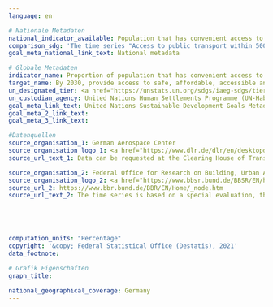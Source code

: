 ```yaml
---
language: en

# Nationale Metadaten
national_indicator_available: Population that has convenient access to public transport
comparison_sdg: 'The time series "Access to public transport within 500 meters" is compliant with the global metadata. The time series "Access to public transport within 10 minutes walking distance" offers additional information.'
goal_meta_national_link_text: National metadata

# Globale Metadaten
indicator_name: Proportion of population that has convenient access to public transport, by sex, age and persons with disabilities
target_name: By 2030, provide access to safe, affordable, accessible and sustainable transport systems for all, improving road safety, notably by expanding public transport, with special attention to the needs of those in vulnerable situations, women, children, persons with disabilities and older persons
un_designated_tier: <a href="https://unstats.un.org/sdgs/iaeg-sdgs/tier-classification/" title="Click here for more information on the UN tier classification.">Tier II</a>
un_custodian_agency: United Nations Human Settlements Programme (UN-Habitat)
goal_meta_link_text: United Nations Sustainable Development Goals Metadata
goal_meta_2_link_text: 
goal_meta_3_link_text: 

#Datenquellen
source_organisation_1: German Aerospace Center
source_organisation_logo_1: <a href="https://www.dlr.de/dlr/en/desktopdefault.aspx/tabid-10002/"><img src="https://g205sdgs.github.io/sdg-indicators/public/OrgImgEn/dlr.png" alt="Logo dlr" style="height:60px; width:148px" /></a>
source_url_text_1: Data can be requested at the Clearing House of Transport Data at the German Aerospace Centre

source_organisation_2: Federal Office for Research on Building, Urban Affairs and Spatial Development
source_organisation_logo_2: <a href="https://www.bbsr.bund.de/BBSR/EN/home/_node.html"><img src="https://g205sdgs.github.io/sdg-indicators/public/OrgImgEn/bbsr.png" alt="Logo bbsr" style="height:60px; width:148px" /></a>
source_url_2: https://www.bbr.bund.de/BBR/EN/Home/_node.htm
source_url_text_2: The time series is based on a special evaluation, therefore a direct link to data is not available.





computation_units: "Percentage"
copyright: '&copy; Federal Statistical Office (Destatis), 2021'
data_footnote: 

# Grafik Eigenschaften
graph_title: 

national_geographical_coverage: Germany
---
```


<span></span>